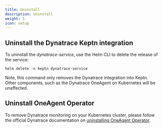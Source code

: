 ```yaml
---
title: Uninstall
description: Uninstall
weight: 5
icon: setup
---
```


## Uninstall the Dynatrace Keptn integration

To uninstall the *dynatrace-service*, use the Helm CLI to delete the release of the service:

```console
helm delete -n keptn dynatrace-service
```

Note, this command only removes the Dynatrace integration into Keptn. Other components, such as the Dynatrace OneAgent on Kubernetes will be unaffected.

## Uninstall OneAgent Operator

To remove Dynatrace monitoring on your Kubernetes cluster, please follow the official Dynatrace documentation on [uninstalling OneAgent Operator](https://www.dynatrace.com/support/help/shortlink/kubernetes-manage-helm#uninstall-oneagent-operator).